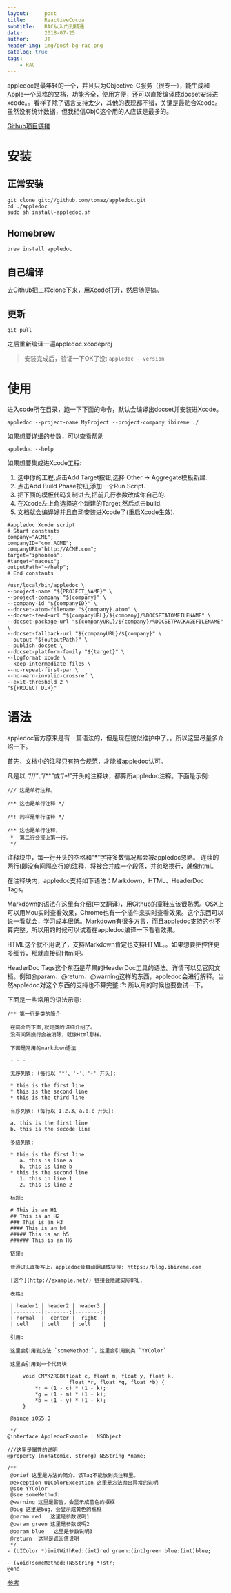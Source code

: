 ```yaml
---
layout:     post
title:      ReactiveCocoa
subtitle:   RAC从入门到精通
date:       2018-07-25
author:     JT
header-img: img/post-bg-rac.png
catalog: true
tags:
    - RAC
---
```







appledoc是最年轻的一个，并且只为Objective-C服务（很专一），能生成和Apple一个风格的文档，功能齐全，使用方便，还可以直接编译成docset安装进xcode。。看样子除了语言支持太少，其他的表现都不错，关键是最贴合Xcode。 虽然没有统计数据，但我相信ObjC这个用的人应该是最多的。 

[Github项目链接](https://github.com/tomaz/appledoc)


# 安装

## 正常安装

```
git clone git://github.com/tomaz/appledoc.git
cd ./appledoc
sudo sh install-appledoc.sh
```

## Homebrew

`brew install appledoc`

## 自己编译

去Github把工程clone下来，用Xcode打开，然后随便搞。

## 更新

`git pull`

之后重新编译一遍appledoc.xcodeproj

> 安装完成后，验证一下OK了没: `appledoc --version`

# 使用

进入code所在目录，跑一下下面的命令，默认会编译出docset并安装进Xcode。

`appledoc --project-name MyProject --project-company ibireme ./`

如果想要详细的参数，可以查看帮助

`appledoc --help`

如果想要集成进Xcode工程:

1. 选中你的工程,点击Add Target按钮,选择 Other -> Aggregate模板新建.
2. 点击Add Build Phase按钮,添加一个Run Script.
3. 把下面的模板代码复制进去,把前几行参数改成你自己的.
4. 在Xcode左上角选择这个新建的Target,然后点击build.
5. 文档就会编译好并且自动安装进Xcode了(重启Xcode生效).

```
#appledoc Xcode script  
# Start constants  
company="ACME";  
companyID="com.ACME";
companyURL="http://ACME.com";
target="iphoneos";
#target="macosx";
outputPath="~/help";
# End constants
 
/usr/local/bin/appledoc \
--project-name "${PROJECT_NAME}" \
--project-company "${company}" \
--company-id "${companyID}" \
--docset-atom-filename "${company}.atom" \
--docset-feed-url "${companyURL}/${company}/%DOCSETATOMFILENAME" \
--docset-package-url "${companyURL}/${company}/%DOCSETPACKAGEFILENAME" \
--docset-fallback-url "${companyURL}/${company}" \
--output "${outputPath}" \
--publish-docset \
--docset-platform-family "${target}" \
--logformat xcode \
--keep-intermediate-files \
--no-repeat-first-par \
--no-warn-invalid-crossref \
--exit-threshold 2 \
"${PROJECT_DIR}"
```

# 语法

appledoc官方原来是有一篇语法的，但是现在貌似维护中了。。所以这里尽量多介绍一下。

首先，文档中的注释只有符合规范，才能被appledoc认可。

凡是以 “///”、”/**”或”/*!”开头的注释块，都算所appledoc注释。下面是示例:

```
/// 这是单行注释。
 
/** 这也是单行注释 */
 
/*! 同样是单行注释 */
 
/** 这也是单行注释，
 *  第二行会接上第一行。
 */
```

注释块中，每一行开头的空格和”*”字符多数情况都会被appledoc忽略。
连续的两行(即没有间隔空行)的注释，将被合并成一个段落，并忽略换行，就像html。

在注释块内，appledoc支持如下语法：Markdown、HTML、HeaderDoc Tags。

Markdown的语法在这里有介绍(中文翻译)，用Github的童鞋应该很熟悉。OSX上可以用Mou实时查看效果，Chrome也有一个插件来实时查看效果。这个东西可以说一看就会，学习成本很低。Markdown有很多方言，而且appledoc支持的也不算完整。所以用的时候可以试着在appledoc编译一下看看效果。

HTML这个就不用说了，支持Markdown肯定也支持HTML。。如果想要把控住更多细节，那就直接码Html吧。

HeaderDoc Tags这个东西是苹果的HeaderDoc工具的语法。详情可以见官网文档。例如@param、@return、@warning这样的东西，appledoc会进行解释。当然appledoc对这个东西的支持也不算完整 :?: 所以用的时候也要尝试一下。

下面是一些常用的语法示意:

```
/** 第一行是类的简介
 
 在简介的下面,就是类的详细介绍了。
 没有间隔换行会被消除，就像Html那样。
 
 下面是常用的markdown语法
 
 - - -
 
 无序列表: (每行以 '*'、'-'、'+' 开头):
 
 * this is the first line
 * this is the second line
 * this is the third line
 
 有序列表: (每行以 1.2.3、a.b.c 开头):
 
 a. this is the first line
 b. this is the secode line
 
 多级列表:
 
 * this is the first line
    a. this is line a
    b. this is line b
 * this is the second line
    1. this in line 1
    2. this is line 2
 
 标题:
 
 # This is an H1
 ## This is an H2
 ### This is an H3
 #### This is an h4
 ##### This is an h5
 ###### This is an H6
 
 链接:
 
 普通URL直接写上，appledoc会自动翻译成链接: https://blog.ibireme.com
 
 [这个](http://example.net/) 链接会隐藏实际URL.
 
 表格:
 
 | header1 | header2 | header3 |
 |---------|:-------:|--------:|
 | normal  |  center |  right  |
 | cell    | cell    | cell    |
 
 引用:
 
 这里会引用到方法 `someMethod:`，这里会引用到类 `YYColor`
 
 这里会引用到一个代码块
 
     void CMYK2RGB(float c, float m, float y, float k, 
                    float *r, float *g, float *b) {
         *r = (1 - c) * (1 - k);
         *g = (1 - m) * (1 - k);
         *b = (1 - y) * (1 - k);
     }
 
 @since iOS5.0
 
 */
@interface AppledocExample : NSObject
 
///这里是属性的说明
@property (nonatomic, strong) NSString *name;
 
/** 
 @brief 这里是方法的简介。该Tag不能放到类注释里。
 @exception UIColorException 这里是方法抛出异常的说明
 @see YYColor
 @see someMethod:
 @warning 这里是警告，会显示成蓝色的框框
 @bug 这里是bug，会显示成黄色的框框
 @param red   这里是参数说明1
 @param green 这里是参数说明2
 @param blue   这里是参数说明3
 @return  这里是返回值说明
 */
- (UIColor *)initWithRed:(int)red green:(int)green blue:(int)blue;
 
- (void)someMethod:(NSString *)str;
@end
```

[参考](https://blog.ibireme.com/2013/08/26/appledoc-guide/)


